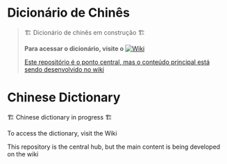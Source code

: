 # Dicionário de Chinês

> 🏗️ Dicionário de chinês em construção 🏗️
>
> **Para acessar o dicionário, visite o** [![Wiki](https://github.com/user-attachments/assets/1182aed4-8fcf-47e5-a6e1-2460efc7bca4)](https://github.com/DeiseFreire/Chinese_dictionary/wiki)
>
> [Este repositório é o ponto central, mas o conteúdo principal está sendo desenvolvido no wiki](https://github.com/DeiseFreire/Chinese_dictionary/wiki)

# Chinese Dictionary

🏗️ Chinese dictionary in progress 🏗️

To access the dictionary, visit the Wiki

This repository is the central hub, but the main content is being developed on the wiki
